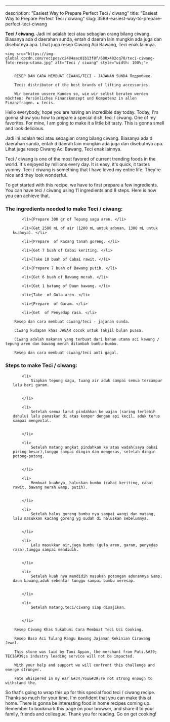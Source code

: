 ---
description: "Easiest Way to Prepare Perfect Teci / ciwang"
title: "Easiest Way to Prepare Perfect Teci / ciwang"
slug: 3589-easiest-way-to-prepare-perfect-teci-ciwang

<p>
	<strong>Teci / ciwang</strong>. 
	Jadi ini adalah teci atau sebagian orang bilang ciwang. Biasanya ada d daerahan sunda, entah d daerah lain mungkin ada juga dan disebutnya apa. Lihat juga resep Ciwang Aci Bawang, Teci enak lainnya.
</p>
<p>
	
	<img src="https://img-global.cpcdn.com/recipes/c2484aac01b13f8f/680x482cq70/teci-ciwang-foto-resep-utama.jpg" alt="Teci / ciwang" style="width: 100%;">
	
	
		RESEP DAN CARA MEMBUAT CIWANG/TECI - JAJANAN SUNDA Подробнее.
	
		Teci: distributor of the best brands of lifting accessories.
	
		Wir beraten unsere Kunden so, wie wir selbst beraten werden möchten: Persönliches Finanzkonzept und Kompetenz in allen Finanzfragen. ► tecis.
	
</p>
<p>
	Hello everybody, hope you are having an incredible day today. Today, I'm gonna show you how to prepare a special dish, teci / ciwang. One of my favorites. For mine, I am going to make it a little bit tasty. This is gonna smell and look delicious.
</p>
	
<p>
	Jadi ini adalah teci atau sebagian orang bilang ciwang. Biasanya ada d daerahan sunda, entah d daerah lain mungkin ada juga dan disebutnya apa. Lihat juga resep Ciwang Aci Bawang, Teci enak lainnya.
</p>
<p>
	Teci / ciwang is one of the most favored of current trending foods in the world. It's enjoyed by millions every day. It is easy, it's quick, it tastes yummy. Teci / ciwang is something that I have loved my entire life. They're nice and they look wonderful.
</p>

<p>
To get started with this recipe, we have to first prepare a few ingredients. You can have teci / ciwang using 11 ingredients and 8 steps. Here is how you can achieve that.
</p>

<h3>The ingredients needed to make Teci / ciwang:</h3>

<ol>
	
		<li>{Prepare 300 gr of Tepung sagu aren. </li>
	
		<li>{Get 2500 mL of air (1200 mL untuk adonan, 1300 mL untuk kuahnya). </li>
	
		<li>{Prepare  of Kacang tanah goreng. </li>
	
		<li>{Get 7 buah of Cabai keriting. </li>
	
		<li>{Take 10 buah of Cabai rawit. </li>
	
		<li>{Prepare 7 buah of Bawang putih. </li>
	
		<li>{Get 6 buah of Bawang merah. </li>
	
		<li>{Get 1 batang of Daun bawang. </li>
	
		<li>{Take  of Gula aren. </li>
	
		<li>{Prepare  of Garam. </li>
	
		<li>{Get  of Penyedap rasa. </li>
	
</ol>
<p>
	
		Resep dan cara membuat ciwang/teci - jajanan sunda.
	
		Ciwang kudapan khas JABAR cocok untuk Takjil bulan puasa.
	
		Ciwang adalah makanan yang terbuat dari bahan utama aci kawung / tepung aren dan bawang merah ditambah bumbu-bumbu.
	
		Resep dan cara membuat ciwang/teci anti gagal.
	
</p>

<h3>Steps to make Teci / ciwang:</h3>

<ol>
	
		<li>
			Siapkan tepung sagu, tuang air aduk sampai semua tercampur lalu beri garam.
			
			
		</li>
	
		<li>
			Setelah semua larut pindahkan ke wajan (saring terlebih dahulu) lalu panaskan di atas kompor dengan api kecil, aduk terus sampai mengental.
			
			
		</li>
	
		<li>
			Setelah matang angkat pindahkan ke atas wadah(saya pakai piring besar),tunggu sampai dingin dan mengeras, setelah dingin potong-potong.
			
			
		</li>
	
		<li>
			Membuat kuahnya, haluskan bumbu (cabai keriting, cabai rawit, bawang merah &amp; putih).
			
			
		</li>
	
		<li>
			Setelah halus goreng bumbu nya sampai wangi dan matang, lalu masukkan kacang goreng yg sudah di haluskan sebelumnya.
			
			
		</li>
	
		<li>
			Lalu masukkan air,juga bumbu (gula aren, garam, penyedap rasa),tunggu sampai mendidih.
			
			
		</li>
	
		<li>
			Setelah kuah nya mendidih masukan potongan adonannya &amp; daun bawang,aduk sebentar tunggu sampai bumbu meresap.
			
			
		</li>
	
		<li>
			Setelah matang,teci/ciwang siap disajikan.
			
			
		</li>
	
</ol>

<p>
	
		Resep Ciwang Khas Sukabumi Cara Membuat Teci Uci Cooking.
	
		Resep Baso Aci Tulang Rangu Bawang Jajanan Kekinian Cirawang Jewol.
	
		This stone was laid by Tani Appan, the merchant from Pati.&#39; TECI&#39;s industry leading service will not be impacted.
	
		With your help and support we will confront this challenge and emerge stronger.
	
		Fate whispered in my ear &#34;You&#39;re not strong enough to withstand the.
	
</p>

<p>
	So that's going to wrap this up for this special food teci / ciwang recipe. Thanks so much for your time. I'm confident that you can make this at home. There is gonna be interesting food in home recipes coming up. Remember to bookmark this page on your browser, and share it to your family, friends and colleague. Thank you for reading. Go on get cooking!
</p>
